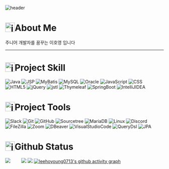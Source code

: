 <!--### Hi there 👋-->

<!--
**leehoyoung0713/leehoyoung0713** is a ✨ _special_ ✨ repository because its `README.md` (this file) appears on your GitHub profile.

Here are some ideas to get you started:

- 🔭 I’m currently working on ...
- 🌱 I’m currently learning ...
- 👯 I’m looking to collaborate on ...
- 🤔 I’m looking for help with ...
- 💬 Ask me about ...
- 📫 How to reach me: ...
- 😄 Pronouns: ...
- ⚡ Fun fact: ...
-->

![header](https://capsule-render.vercel.app/api?type=waving&color=6FC7E1&height=300&section=header&text=HoYoung%20Lee&fontSize=90&customColorList=)
# <div style="display: flex; align-items: flex-start;"><img src="https://techstack-generator.vercel.app/github-icon.svg" alt="icon" width="30" height="30"/>About Me</div>
<p>주니어 개발자를 꿈꾸는 이호영 입니다</p><hr>

# <div style="display: flex; align-items: flex-start;"><img src="https://techstack-generator.vercel.app/eslint-icon.svg" alt="icon" width="30" height="30"/>Project Skill</div>
![Java](https://img.shields.io/badge/java-1324440180936946338.svg?style=flat&logo=java&logoColor=white)
![JSP](https://img.shields.io/badge/jsp-%2300f.svg?style=flat&logo=jsp&logoColor=white)
![MyBatis](https://img.shields.io/badge/MyBatis-%2300f.svg?style=flat&logo=MyBatis&logoColor=white)
![MySQL](https://img.shields.io/badge/mysql-%2300f.svg?style=flat&logo=mysql&logoColor=white)
![Oracle](https://img.shields.io/badge/Oracle-F80000?style=flat-square&logo=Oracle&logoColor=white)
![JavaScript](https://img.shields.io/badge/javascript-%23323330.svg?style=flat&logo=javascript&logoColor=%23F7DF1E)
![CSS](https://img.shields.io/badge/CSS3-1572B6?style=flat-square&logo=CSS3&logoColor=white)
![HTML5](https://img.shields.io/badge/html5-%23E34F26.svg?style=flat&logo=html5&logoColor=white)
![jQuery](https://img.shields.io/badge/jQuery-0769AD?style=flat&logo=jQuery&logoColor=%23F7DF1E)
![jstl](https://img.shields.io/badge/jst1.1.2-0769AD?style=flat&logo=jstl&logoColor=white)
![Thymeleaf](https://img.shields.io/badge/Thymeleaf-005F0F?style=flat-square&logo=Thymeleaf&logoColor=white)
![SpringBoot](https://img.shields.io/badge/SpringBoot-6DB33F?style=flat-square&logo=SpringBoot&logoColor=white)
![IntelliJIDEA](https://img.shields.io/badge/IntelliJIDEA-000000?style=flat-square&logo=IntelliJIDEA&logoColor=white)

# <div style="display: flex; align-items: flex-start;"><img src="https://techstack-generator.vercel.app/kubernetes-icon.svg" alt="icon" width="30" height="30"/>Project Tools</div>
![Slack](https://img.shields.io/badge/Slack-4A154B?style=flat-square&logo=Slack&logoColor=white)
![Git](https://img.shields.io/badge/Git-F05032?style=flat-square&logo=Git&logoColor=white)
![GitHub](https://img.shields.io/badge/GitHub-181717?style=flat-square&logo=GitHub&logoColor=white)
![Sourcetree](https://img.shields.io/badge/Sourcetree-0052CC?style=flat-square&logo=Sourcetree&logoColor=white)
![MariaDB](https://img.shields.io/badge/MariaDB-003545?style=flat-square&logo=mariadb&logoColor=white)
![Linux](https://img.shields.io/badge/Linux-FCC624?style=flat-square&logo=Linux&logoColor=white)
![Discord](https://img.shields.io/badge/Discord-5865F2?style=flat-square&logo=Discord&logoColor=white)
![FileZilla](https://img.shields.io/badge/FileZilla-BF0000?style=flat-square&logo=FileZilla&logoColor=white)
![Zoom](https://img.shields.io/badge/Zoom-2D8CFF?style=flat-square&logo=Zoom&logoColor=white)
![DBeaver](https://img.shields.io/badge/DBeaver22.0.0-2D8CFF?style=flat-square&logo=DBeaver&logoColor=white)
![VisualStudioCode](https://img.shields.io/badge/VSCode-007ACC?style=flat-square&logo=VisualStudioCode&logoColor=white)
![QueryDsl](https://img.shields.io/badge/QueryDsl5.0.0-2D8CFF?style=flat-square&logo=QueryDsl&logoColor=white)
![JPA](https://img.shields.io/badge/JPA2.7.7-2D8CFF?style=flat-square&logo=JPA&logoColor=white)
# <div style="display: flex; align-items: flex-start;"><img src="https://techstack-generator.vercel.app/prettier-icon.svg" alt="icon" width="30" height="30"/>Github Status</div>
<!--![Dbeaver](https://user-images.githubusercontent.com/103543659/209591814-0bb5c7e8-9d85-47c1-80ea-4ce051012860.jpg)-->

![](https://github-readme-stats.vercel.app/api?username=leehoyoung0713&theme=react&hide_border=true&include_all_commits=true&count_private=false) &nbsp;  &nbsp;  &nbsp;  &nbsp; 
![](https://github-readme-stats.vercel.app/api/top-langs/?username=leehoyoung0713&theme=react&hide_border=true&include_all_commits=true&count_private=false&layout=compact)
 [![](https://visitcount.itsvg.in/api?id=leehoyoung0713&icon=7&color=6)](https://visitcount.itsvg.in) 
[![leehoyoung0713's github activity graph](https://github-activity-graph.herokuapp.com/graph?username=leehoyoung0713&theme=monokai)](https://github.com/leehoyoung0713/github-readme-activity-graph)
